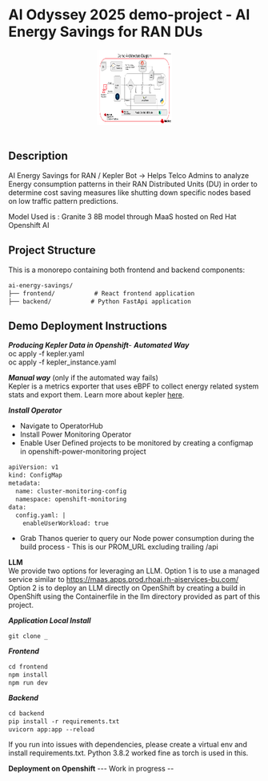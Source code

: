 # AI Odyssey 2025 demo-project - AI Energy Savings for RAN DUs
<div align="center">
<img src="./architecture_diagram.png" width="150" height="150">
</div>
<br/>

## Description
AI Energy Savings for RAN / Kepler Bot -> Helps Telco Admins to analyze Energy consumption patterns in their RAN Distributed Units (DU) in order to determine cost saving measures like shutting down specific nodes based on low traffic pattern predictions.

Model Used is : Granite 3 8B model through MaaS hosted on Red Hat Openshift AI

## Project Structure
This is a monorepo containing both frontend and backend components:
```
ai-energy-savings/
├── frontend/           # React frontend application
├── backend/           # Python FastApi application
```

## Demo Deployment Instructions

***Producing Kepler Data in Openshift***-
***Automated Way***<br/>
oc apply -f kepler.yaml <br/>
oc apply -f kepler_instance.yaml
<br/>

***Manual way*** (only if the automated way fails) <br/>
Kepler is a metrics exporter that uses eBPF to collect energy related system stats and export them. Learn more about kepler [here](https://www.redhat.com/en/blog/introducing-developer-preview-of-kepler-power-monitoring-for-red-hat-openshift).<br/>

***Install Operator***
- Navigate to OperatorHub
- Install Power Monitoring Operator
- Enable User Defined projects to be monitored by creating a configmap in openshift-power-monitoring project
```
apiVersion: v1
kind: ConfigMap
metadata:
  name: cluster-monitoring-config
  namespace: openshift-monitoring
data:
  config.yaml: |
    enableUserWorkload: true
```
- Grab Thanos querier to query our Node power consumption during the build process - This is our PROM_URL excluding trailing /api <br/>

**LLM**<br/>
We provide two options for leveraging an LLM. Option 1 is to use a managed service similar to https://maas.apps.prod.rhoai.rh-aiservices-bu.com/ <br/>
Option 2 is to deploy an LLM directly on OpenShift by creating a build in OpenShift using the Containerfile in the llm directory provided as part of this project.<br/>

***Application Local Install***
```
git clone _
```

***Frontend***

```
cd frontend
npm install
npm run dev

```


***Backend***

```
cd backend
pip install -r requirements.txt
uvicorn app:app --reload
```
If you run into issues with dependencies, please create a virtual env and install requirements.txt. Python 3.8.2 worked fine as torch is used in this.

**Deployment on Openshift**
--- Work in progress --





